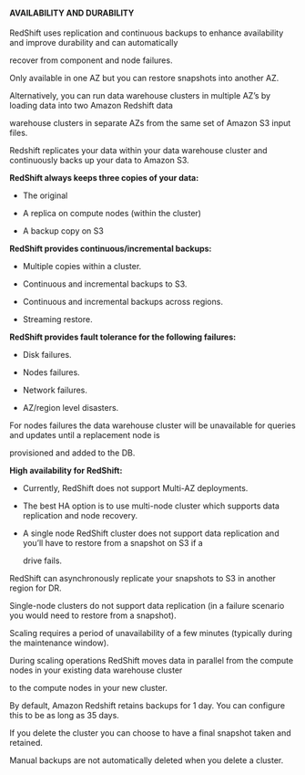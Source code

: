 #### AVAILABILITY AND DURABILITY

RedShift uses replication and continuous backups to enhance availability and
improve durability and can automatically

recover from component and node failures.

Only available in one AZ but you can restore snapshots into another AZ.

Alternatively, you can run data warehouse clusters in multiple AZ’s by loading
data into two Amazon Redshift data

warehouse clusters in separate AZs from the same set of Amazon S3 input files.

Redshift replicates your data within your data warehouse cluster and
continuously backs up your data to Amazon S3.

**RedShift always keeps three copies of your data:**

- The original

- A replica on compute nodes (within the cluster)

- A backup copy on S3

**RedShift provides continuous/incremental backups:**

- Multiple copies within a cluster.

- Continuous and incremental backups to S3.

- Continuous and incremental backups across regions.

- Streaming restore.

**RedShift provides fault tolerance for the following failures:**

- Disk failures.

- Nodes failures.

- Network failures.


- AZ/region level disasters.

For nodes failures the data warehouse cluster will be unavailable for queries
and updates until a replacement node is

provisioned and added to the DB.

**High availability for RedShift:**

- Currently, RedShift does not support Multi-AZ deployments.

- The best HA option is to use multi-node cluster which supports data
  replication and node recovery.

- A single node RedShift cluster does not support data replication and you’ll
  have to restore from a snapshot on S3 if a

  drive fails.

RedShift can asynchronously replicate your snapshots to S3 in another region for
DR.

Single-node clusters do not support data replication (in a failure scenario you
would need to restore from a snapshot).

Scaling requires a period of unavailability of a few minutes (typically during
the maintenance window).

During scaling operations RedShift moves data in parallel from the compute nodes
in your existing data warehouse cluster

to the compute nodes in your new cluster.

By default, Amazon Redshift retains backups for 1 day. You can configure this to
be as long as 35 days.

If you delete the cluster you can choose to have a final snapshot taken and
retained.

Manual backups are not automatically deleted when you delete a cluster.

